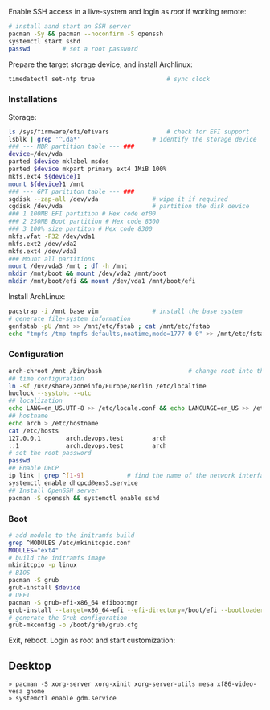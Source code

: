 Enable SSH access in a live-system and login as _root_ if working remote:

```bash
# install aand start an SSH server
pacman -Sy && pacman --noconfirm -S openssh
systemctl start sshd
passwd         # set a root password
```

Prepare the target storage device, and install Archlinux:

```bash
timedatectl set-ntp true                    # sync clock
```

### Installations

Storage:

```bash
ls /sys/firmware/efi/efivars                # check for EFI support
lsblk | grep '^.da*'                    # identify the storage device
### --- MBR partition table --- ###
device=/dev/vda
parted $device mklabel msdos
parted $device mkpart primary ext4 1MiB 100%
mkfs.ext4 ${device}1
mount ${device}1 /mnt
### --- GPT parititon table --- ###
sgdisk --zap-all /dev/vda               # wipe it if required
cgdisk /dev/vda                         # partition the disk device
### 1 100MB EFI partition # Hex code ef00
### 2 250MB Boot partition # Hex code 8300
### 3 100% size partiton # Hex code 8300
mkfs.vfat -F32 /dev/vda1
mkfs.ext2 /dev/vda2
mkfs.ext4 /dev/vda3
### Mount all partitions
mount /dev/vda3 /mnt ; df -h /mnt       
mkdir /mnt/boot && mount /dev/vda2 /mnt/boot
mkdir /mnt/boot/efi && mount /dev/vda1 /mnt/boot/efi
```

Install ArchLinux:

```bash
pacstrap -i /mnt base vim               # install the base system
# generate file-system information
genfstab -pU /mnt >> /mnt/etc/fstab ; cat /mnt/etc/fstab
echo "tmpfs /tmp tmpfs defaults,noatime,mode=1777 0 0" >> /mnt/etc/fstab
```

### Configuration

```bash
arch-chroot /mnt /bin/bash                        # change root into the target OS tree
## time configuration
ln -sf /usr/share/zoneinfo/Europe/Berlin /etc/localtime 
hwclock --systohc --utc
## localization 
echo LANG=en_US.UTF-8 >> /etc/locale.conf && echo LANGUAGE=en_US >> /etc/locale.conf && echo LC_ALL=C >> /etc/locale.conf
## hostname
echo arch > /etc/hostname
cat /etc/hosts
127.0.0.1       arch.devops.test        arch
::1             arch.devops.test        arch
# set the root password
passwd                           
## Enable DHCP 
ip link | grep ^[1-9]            # find the name of the network interface
systemctl enable dhcpcd@ens3.service
## Install OpenSSH server
pacman -S openssh && systemctl enable sshd
```

### Boot

```bash
# add module to the initramfs build
grep ^MODULES /etc/mkinitcpio.conf
MODULES="ext4"
# build the initramfs image
mkinitcpio -p linux
# BIOS
pacman -S grub
grub-install $device
# UEFI
pacman -S grub-efi-x86_64 efibootmgr 
grub-install --target=x86_64-efi --efi-directory=/boot/efi --bootloader-id=grub
# generate the Grub configuration
grub-mkconfig -o /boot/grub/grub.cfg 
```

Exit, reboot. Login as root and start customization:

## Desktop

    » pacman -S xorg-server xorg-xinit xorg-server-utils mesa xf86-video-vesa gnome
    » systemctl enable gdm.service






